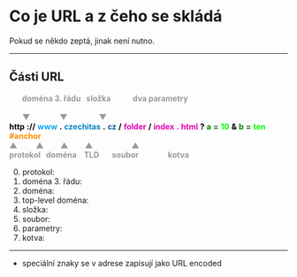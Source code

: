<!-- .slide: data-state="c-slide-inter" -->
# Co je URL a z čeho se skládá


>>>
Pokud se někdo zeptá, jinak není nutno.

---

## Části URL

<p class="c-url">
	<b style="color:#999;">
		<span class="fragment" data-fragment-index="40">&nbsp;&nbsp;&nbsp;&nbsp;&nbsp;&nbsp; doména 3. řádu</span>
		<span class="fragment" data-fragment-index="65">&nbsp; složka</span>
		<span class="fragment" data-fragment-index="128">&nbsp;&nbsp;&nbsp;&nbsp;&nbsp;&nbsp;&nbsp;&nbsp;&nbsp;&nbsp; dva parametry</span>
	</b><br>
	<br>
	<b style="color:#999;">
		<span class="fragment" data-fragment-index="40">&nbsp;&nbsp;&nbsp;&nbsp;&nbsp;&nbsp; ▼</span>
		<span class="fragment" data-fragment-index="65">&nbsp;&nbsp;&nbsp;&nbsp;&nbsp;&nbsp;&nbsp;&nbsp;&nbsp;&nbsp;&nbsp;&nbsp;&nbsp;&nbsp; ▼</span>
		<span class="fragment" data-fragment-index="128">&nbsp;&nbsp;&nbsp;&nbsp;&nbsp;&nbsp;&nbsp;&nbsp;&nbsp;&nbsp;&nbsp;&nbsp;&nbsp;&nbsp;&nbsp; ▼</span>
	</b>
	<br>
	<b class="fragment" data-fragment-index="10" style="color:black;">http</b>
	<b class="fragment" data-fragment-index="20" style="color:black;">://</b>
	<span class="fragment" data-fragment-index="30" >
		<b style="color:#0DA6F2;">www</b>
		<b style="color:black;">.</b>
		<b style="color:#0A85C2;">czechitas</b>
		<b style="color:black;">.</b>
		<b style="color:#086391;">cz</b>
	</span>
	<b class="fragment" data-fragment-index="50" style="color:black;">/</b>
	<b class="fragment" data-fragment-index="60" style="color:#E000AE;">folder</b>
	<b class="fragment" data-fragment-index="70" style="color:black;">/</b>
	<span class="fragment" data-fragment-index="80" >
		<b style="color:#E000AE;">index</b>
		<b style="color:#E000AE;">.</b>
		<b style="color:#E000AE;">html</b>
	</span>
	<b class="fragment" data-fragment-index="90" style="color:black;">?</b>
	<span class="fragment" data-fragment-index="100">
		<b style="color:green;">a</b>
		<b style="color:darkgreen;">=</b>
		<b style="color:lime;">10</b>
	</span>
	<b class="fragment" data-fragment-index="110"  style="color:black;">&amp;</b>
	<span class="fragment" data-fragment-index="120">
		<b style="color:green;">b</b>
		<b style="color:darkgreen;">=</b>
		<b style="color:lime;">ten</b>
	</span>
	<b class="fragment" data-fragment-index="130"  style="color:orange;"><b style  ="color:darkorange;">#anchor</b></b>
	<br>
	<b style="color:#999;">
		<span class="fragment" data-fragment-index="15">▲</span>
		<span class="fragment" data-fragment-index="42">&nbsp;&nbsp;&nbsp;&nbsp;&nbsp;&nbsp;&nbsp;&nbsp; ▲</span>
		<span class="fragment" data-fragment-index="43">&nbsp;&nbsp;&nbsp;&nbsp;&nbsp;&nbsp;&nbsp; ▲</span>
		<span class="fragment" data-fragment-index="85">&nbsp;&nbsp;&nbsp;&nbsp;&nbsp;&nbsp;&nbsp; ▲</span>
		<span class="fragment" data-fragment-index="135">&nbsp;&nbsp;&nbsp;&nbsp;&nbsp;&nbsp;&nbsp;&nbsp;&nbsp;&nbsp;&nbsp;&nbsp;&nbsp;&nbsp;&nbsp;&nbsp;&nbsp;&nbsp;&nbsp; ▲</span>
	</b>
	<br>
	<b style="color:#999;">
		<span class="fragment" data-fragment-index="15">protokol</span>
		<span class="fragment" data-fragment-index="42">&nbsp; doména</span>
		<span class="fragment" data-fragment-index="43">&nbsp;&nbsp; TLD</span>
		<span class="fragment" data-fragment-index="85">&nbsp;&nbsp;&nbsp;&nbsp;&nbsp; soubor</span>
		<span class="fragment" data-fragment-index="135">&nbsp;&nbsp;&nbsp;&nbsp;&nbsp;&nbsp;&nbsp;&nbsp;&nbsp;&nbsp;&nbsp;&nbsp;&nbsp;&nbsp; kotva</span>
	</b>
</p>

>>>
0. protokol:
0. doména 3. řádu:
0. doména:
0. top-level doména:
0. složka:
0. soubor:
0. parametry:
0. kotva:

-----------

* speciální znaky se v adrese zapisují jako URL encoded
